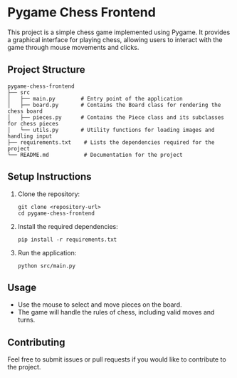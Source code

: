# Pygame Chess Frontend

This project is a simple chess game implemented using Pygame. It provides a graphical interface for playing chess, allowing users to interact with the game through mouse movements and clicks.

## Project Structure

```
pygame-chess-frontend
├── src
│   ├── main.py        # Entry point of the application
│   ├── board.py       # Contains the Board class for rendering the chess board
│   ├── pieces.py      # Contains the Piece class and its subclasses for chess pieces
│   └── utils.py       # Utility functions for loading images and handling input
├── requirements.txt    # Lists the dependencies required for the project
└── README.md           # Documentation for the project
```

## Setup Instructions

1. Clone the repository:
   ```
   git clone <repository-url>
   cd pygame-chess-frontend
   ```

2. Install the required dependencies:
   ```
   pip install -r requirements.txt
   ```

3. Run the application:
   ```
   python src/main.py
   ```

## Usage

- Use the mouse to select and move pieces on the board.
- The game will handle the rules of chess, including valid moves and turns.

## Contributing

Feel free to submit issues or pull requests if you would like to contribute to the project.